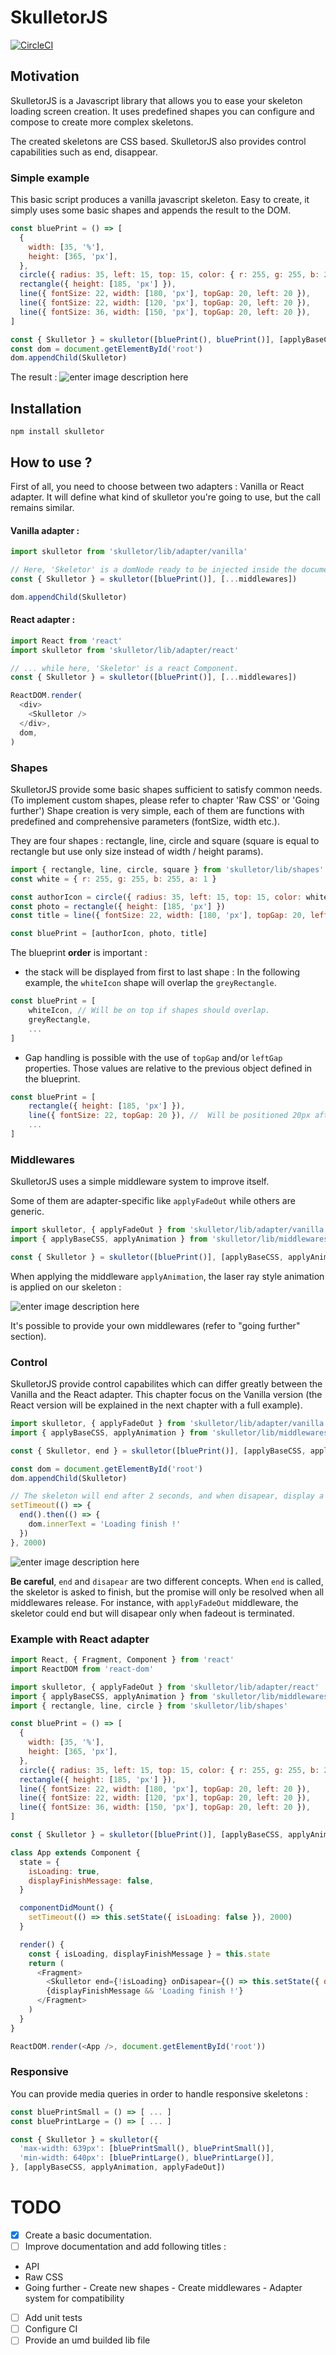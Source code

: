# SkulletorJS
[![CircleCI](https://circleci.com/gh/axel-springer-kugawana/skulletorjs.svg?style=svg)](https://circleci.com/gh/axel-springer-kugawana/skulletorjs)
## Motivation

SkulletorJS is a Javascript library that allows you to ease your skeleton loading screen creation. It uses predefined shapes you can configure and compose to create more complex skeletons.

The created skeletons are CSS based. SkulletorJS also provides control capabilities such as end, disappear.

### Simple example

This basic script produces a vanilla javascript skeleton. Easy to create, it simply uses some basic shapes and appends the result to the DOM.

```javascript
const bluePrint = () => [
  {
    width: [35, '%'],
    height: [365, 'px'],
  },
  circle({ radius: 35, left: 15, top: 15, color: { r: 255, g: 255, b: 255, a: 1 } }),
  rectangle({ height: [185, 'px'] }),
  line({ fontSize: 22, width: [180, 'px'], topGap: 20, left: 20 }),
  line({ fontSize: 22, width: [120, 'px'], topGap: 20, left: 20 }),
  line({ fontSize: 36, width: [150, 'px'], topGap: 20, left: 20 }),
]

const { Skulletor } = skulletor([bluePrint(), bluePrint()], [applyBaseCSS])
const dom = document.getElementById('root')
dom.appendChild(Skulletor)
```

The result :
![enter image description here](https://raw.githubusercontent.com/axel-springer-kugawana/skeletor/master/doc/screen1.JPG)

## Installation

    npm install skulletor

## How to use ?

First of all, you need to choose between two adapters : Vanilla or React adapter. It will define what kind of skulletor you're going to use, but the call remains similar.

#### Vanilla adapter :

```javascript
import skulletor from 'skulletor/lib/adapter/vanilla'

// Here, 'Skeletor' is a domNode ready to be injected inside the document ...
const { Skulletor } = skulletor([bluePrint()], [...middlewares])

dom.appendChild(Skulletor)
```

#### React adapter :

```javascript
import React from 'react'
import skulletor from 'skulletor/lib/adapter/react'

// ... while here, 'Skeletor' is a react Component.
const { Skulletor } = skulletor([bluePrint()], [...middlewares])

ReactDOM.render(
  <div>
    <Skulletor />
  </div>,
  dom,
)
```

### Shapes

SkulletorJS provide some basic shapes sufficient to satisfy common needs. (To implement custom shapes, please refer to chapter 'Raw CSS' or 'Going further')
Shape creation is very simple, each of them are functions with predefined and comprehensive parameters (fontSize, width etc.).

They are four shapes : rectangle, line, circle and square (square is equal to rectangle but use only size instead of width / height params).

```javascript
import { rectangle, line, circle, square } from 'skulletor/lib/shapes'
const white = { r: 255, g: 255, b: 255, a: 1 }

const authorIcon = circle({ radius: 35, left: 15, top: 15, color: white })
const photo = rectangle({ height: [185, 'px'] })
const title = line({ fontSize: 22, width: [180, 'px'], topGap: 20, left: 20 })

const bluePrint = [authorIcon, photo, title]
```

The blueprint **order** is important :

- the stack will be displayed from first to last shape : In the following example, the `whiteIcon` shape will overlap the `greyRectangle`.

```javascript
const bluePrint = [
	whiteIcon, // Will be on top if shapes should overlap.
	greyRectangle,
	...
]
```

- Gap handling is possible with the use of `topGap` and/or `leftGap` properties. Those values are relative to the previous object defined in the blueprint.

```javascript
const bluePrint = [
	rectangle({ height: [185, 'px'] }),
	line({ fontSize: 22, topGap: 20 }), //  Will be positioned 20px after the rectangle.
	...
]
```

### Middlewares

SkulletorJS uses a simple middleware system to improve itself.

Some of them are adapter-specific like `applyFadeOut` while others are generic.

```javascript
import skulletor, { applyFadeOut } from 'skulletor/lib/adapter/vanilla'
import { applyBaseCSS, applyAnimation } from 'skulletor/lib/middlewares'

const { Skulletor } = skulletor([bluePrint()], [applyBaseCSS, applyAnimation, applyFadeOut])
```

When applying the middleware `applyAnimation`, the laser ray style animation is applied on our skeleton :

![enter image description here](https://raw.githubusercontent.com/axel-springer-kugawana/skeletor/master/doc/screen2.gif)

It's possible to provide your own middlewares (refer to "going further" section).

### Control

SkulletorJS provide control capabilites which can differ greatly between the Vanilla and the React adapter.
This chapter focus on the Vanilla version (the React version will be explained in the next chapter with a full example).

```javascript
import skulletor, { applyFadeOut } from 'skulletor/lib/adapter/vanilla'
import { applyBaseCSS, applyAnimation } from 'skulletor/lib/middlewares'

const { Skulletor, end } = skulletor([bluePrint()], [applyBaseCSS, applyAnimation, applyFadeOut])

const dom = document.getElementById('root')
dom.appendChild(Skulletor)

// The skeleton will end after 2 seconds, and when disapear, display a text.
setTimeout(() => {
  end().then(() => {
    dom.innerText = 'Loading finish !'
  })
}, 2000)
```

![enter image description here](https://raw.githubusercontent.com/axel-springer-kugawana/skulletorjs/master/doc/screen3.gif)

**Be careful**, `end` and `disapear` are two different concepts.
When `end` is called, the skeletor is asked to finish, but the promise will only be resolved when all middlewares release.
For instance, with `applyFadeOut` middleware, the skeletor could end but will disapear only when fadeout is terminated.

### Example with React adapter

```javascript
import React, { Fragment, Component } from 'react'
import ReactDOM from 'react-dom'

import skulletor, { applyFadeOut } from 'skulletor/lib/adapter/react'
import { applyBaseCSS, applyAnimation } from 'skulletor/lib/middlewares'
import { rectangle, line, circle } from 'skulletor/lib/shapes'

const bluePrint = () => [
  {
    width: [35, '%'],
    height: [365, 'px'],
  },
  circle({ radius: 35, left: 15, top: 15, color: { r: 255, g: 255, b: 255, a: 1 } }),
  rectangle({ height: [185, 'px'] }),
  line({ fontSize: 22, width: [180, 'px'], topGap: 20, left: 20 }),
  line({ fontSize: 22, width: [120, 'px'], topGap: 20, left: 20 }),
  line({ fontSize: 36, width: [150, 'px'], topGap: 20, left: 20 }),
]

const { Skulletor } = skulletor([bluePrint()], [applyBaseCSS, applyAnimation, applyFadeOut])

class App extends Component {
  state = {
    isLoading: true,
    displayFinishMessage: false,
  }

  componentDidMount() {
    setTimeout(() => this.setState({ isLoading: false }), 2000)
  }

  render() {
    const { isLoading, displayFinishMessage } = this.state
    return (
      <Fragment>
        <Skulletor end={!isLoading} onDisapear={() => this.setState({ displayFinishMessage: true })} />
        {displayFinishMessage && 'Loading finish !'}
      </Fragment>
    )
  }
}

ReactDOM.render(<App />, document.getElementById('root'))
```

### Responsive

You can provide media queries in order to handle responsive skeletons :

```javascript
const bluePrintSmall = () => [ ... ]
const bluePrintLarge = () => [ ... ]

const { Skulletor } = skulletor({
  'max-width: 639px': [bluePrintSmall(), bluePrintSmall()],
  'min-width: 640px': [bluePrintLarge(), bluePrintLarge()],
}, [applyBaseCSS, applyAnimation, applyFadeOut])
```

# TODO

- [x] Create a basic documentation.
- [ ] Improve documentation and add following titles :
- API
- Raw CSS
- Going further - Create new shapes - Create middlewares - Adapter system for compatibility
- [ ] Add unit tests
- [ ] Configure CI
- [ ] Provide an umd builded lib file
